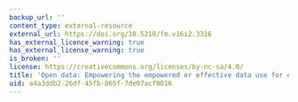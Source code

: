 ```yaml
---
backup_url: ''
content_type: external-resource
external_url: https://doi.org/10.5210/fm.v16i2.3316
has_external_licence_warning: true
has_external_license_warning: true
is_broken: ''
license: https://creativecommons.org/licenses/by-nc-sa/4.0/
title: 'Open data: Empowering the empowered or effective data use for everyone?'
uid: a4a3ddb2-26df-45fb-865f-7de07acf8016
---
```

